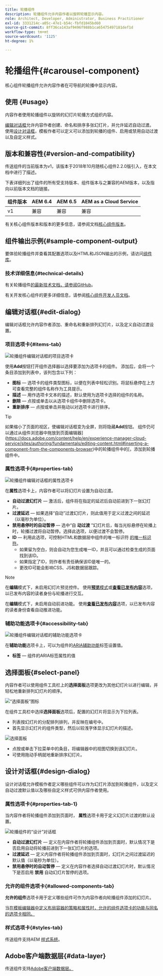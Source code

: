 ```yaml
---
title: 轮播组件
description: 轮播组件允许内容作者以旋转轮播显示内容。
role: Architect, Developer, Administrator, Business Practitioner
exl-id: 3331214c-a05c-47e1-b54c-fbfd1045bd60
source-git-commit: 8ff36ca143af9496f988b1ca65475497181def1d
workflow-type: tm+mt
source-wordcount: '1125'
ht-degree: 1%

---
```


# 轮播组件{#carousel-component}

核心组件轮播组件允许内容作者在可导航的轮播中显示内容。

## 使用 {#usage}

内容作者使用轮播组件以旋转的幻灯片轮播方式组织内容。

[编辑对话框](#edit-dialog)允许内容作者创建、命名和排序多张幻灯片，并允许延迟自动过渡。 使用[设计对话框](#design-dialog)，模板作者可以定义可以添加到轮播的组件、启用或禁用自动过渡以及自定义样式。

## 版本和兼容性{#version-and-compatibility}

传送组件的当前版本为v1，该版本于2018年10月随核心组件2.2.0版引入，在本文档中进行了描述。

下表详细列出了组件的所有受支持版本、组件版本与之兼容的AEM版本，以及指向以前版本文档的链接。

| 组件版本 | AEM 6.4 | AEM 6.5 | AEM as a Cloud Service |
|--- |--- |--- |---|
| v1 | 兼容 | 兼容 | 兼容 |

有关核心组件版本和版本的更多信息，请参阅文档[核心组件版本](/help/versions.md)。

## 组件输出示例{#sample-component-output}

要体验轮播组件并查看其配置选项以及HTML和JSON输出的示例，请访问[组件库](https://adobe.com/go/aem_cmp_library_carousel)。

### 技术详细信息{#technical-details}

有关轮播组件[的最新技术文档，请参阅GitHub](https://adobe.com/go/aem_cmp_tech_carousel_v1)。

有关开发核心组件的更多详细信息，请参阅[核心组件开发人员文档](/help/developing/overview.md)。

## 编辑对话框{#edit-dialog}

编辑对话框允许内容作者添加、重命名和重新排列幻灯片，以及定义自动过渡设置。

### 项目选项卡{#items-tab}

![轮播组件编辑对话框的项目选项卡](/help/assets/carousel-edit-items.png)

使用&#x200B;**Add**&#x200B;按钮打开组件选择器以选择要添加为选项卡的组件。 添加后，会将一个条目添加到列表中，该列包含以下列：

* **图标**  — 选项卡的组件类型图标，以便在列表中轻松识别。将鼠标悬停在上方可查看完整的组件名称作为工具提示。
* **描述**  — 用作选项卡文本的描述，默认使用为选项卡选择的组件的名称。
* **删除**  — 点按或单击以从选项卡组件中删除选项卡。
* **重新排序**  — 点按或单击并拖动以对选项卡进行排序。

>[!TIP]
>
>如果缩小了页面的视区，使编辑对话框变为全屏，则将隐藏&#x200B;**Add**&#x200B;按钮。 组件仍可以通过从组件浏览器中拖放到页面编辑器](https://docs.adobe.com/content/help/en/experience-manager-cloud-service/sites/authoring/fundamentals/editing-content.html#inserting-a-component-from-the-components-browser)中的轮播组件中的[，添加到轮播组件中。

### 属性选项卡{#properties-tab}

![轮播组件编辑对话框的属性选项卡](/help/assets/carousel-edit-properties.png)

在&#x200B;**属性**&#x200B;选项卡上，内容作者可以将幻灯片设置为自动过渡。

* **自动过渡幻灯片**  — 激活后，组件将在指定的延迟后自动前进到下一张幻灯片。
* **过渡延迟**  — 如果选择“自动”过渡幻灯片，则此值用于定义过渡之间的延迟（以毫秒为单位）。
* **禁用悬停时的自动暂停**  — 选中“自 **动过渡** ”幻灯片后，每当光标悬停在轮播上时，轮播过渡将自动暂停。选择此选项，以便过渡不会暂停。
* **ID**  — 利用此选项，可控制HTML和数据层中组件的唯一标识符 [的唯一标识符](/help/developing/data-layer/overview.md)。
   * 如果留为空白，则会自动为您生成唯一ID，并且可以通过检查生成的页面找到该ID。
   * 如果指定了ID，则作者有责任确保该ID是唯一的。
   * 更改ID可能会影响CSS、JS和数据层跟踪。

>[!NOTE]
>
>在&#x200B;**编辑**&#x200B;模式下，未启用幻灯片预览控件。 使用&#x200B;[**预览**&#x200B;模式](https://docs.adobe.com/content/help/en/experience-manager-cloud-service/sites/authoring/fundamentals/editing-content.html#preview-mode)或&#x200B;**[查看已发布内容](https://docs.adobe.com/content/help/en/experience-manager-cloud-service/sites/authoring/fundamentals/editing-content.html#view-as-published)**&#x200B;选项，以已发布内容的读者身份与轮播进行交互。
>
>在&#x200B;**编辑**&#x200B;模式下，未启用自动前进功能。 使用&#x200B;**[查看已发布内容](https://docs.adobe.com/content/help/en/experience-manager-cloud-service/sites/authoring/fundamentals/editing-content.html#view-as-published)**&#x200B;选项，以已发布内容的读者身份查看自动推进功能。

### 辅助功能选项卡{#accessibility-tab}

![轮播组件编辑对话框的辅助功能选项卡](/help/assets/carousel-edit-accessibility.png)

在&#x200B;**辅助功能**&#x200B;选项卡上，可以为组件的[ARIA辅助功能](https://www.w3.org/WAI/standards-guidelines/aria/)标签设置值。

* **标签**  — 组件的ARIA标签属性的值

## 选择面板{#select-panel}

内容作者可以使用组件工具栏上的&#x200B;**选择面板**&#x200B;选项更改为其他幻灯片以进行编辑，并轻松地重新排列幻灯片的顺序。

![“选择面板”图标](/help/assets/select-panel-icon.png)

在组件工具栏中选择&#x200B;**选择面板**&#x200B;选项后，配置的幻灯片将显示为下拉列表。

* 列表按幻灯片的分配排列排列，并反映在编号中。
* 首先显示幻灯片的组件类型，然后以较浅字体显示幻灯片的描述。

![选择面板](/help/assets/select-panel-popover.png)

* 点按或单击下拉菜单中的条目，将编辑器中的视图切换到该幻灯片。
* 可使用拖动手柄就地重新排序幻灯片。

## 设计对话框{#design-dialog}

设计对话框允许模板作者定义哪些组件可以作为幻灯片添加到轮播组件，以及定义自动过渡默认值以及哪些自定义样式可供内容作者使用。

### 属性选项卡{#properties-tab-1}

当内容作者将轮播组件添加到页面时， **属性**&#x200B;选项卡用于定义幻灯片过渡的默认设置。

![轮播组件的“设计”对话框](/help/assets/carousel-design.png)

* **自动过渡幻灯片**  — 定义在内容作者将轮播组件添加到页面时，默认情况下是否启用自动将轮播前进到下一张幻灯片的选项。
* **过渡延迟**  — 定义内容作者将轮播组件添加到页面时，幻灯片之间过渡延迟的默认值（以毫秒为单位）。
* **禁用悬停时的自动暂停**  — 定义在内容作者选择自动过渡幻灯片时，默认情况下是否启用 **禁用** 自动幻灯片暂停的选项。

### 允许的组件选项卡{#allowed-components-tab}

**允许的组件**&#x200B;选项卡用于定义哪些组件可作为内容作者向轮播组件添加的幻灯片。

当[在模板编辑器中定义布局容器的策略和属性时，允许的组件选项卡的功能与同名的选项卡相同。](https://docs.adobe.com/content/help/en/experience-manager-cloud-service/sites/authoring/features/templates.html)

### 样式选项卡{#styles-tab}

传送组件支持AEM [样式系统](/help/get-started/authoring.md#component-styling)。

## Adobe客户端数据层{#data-layer}

传送组件支持[Adobe客户端数据层。](/help/developing/data-layer/overview.md)

